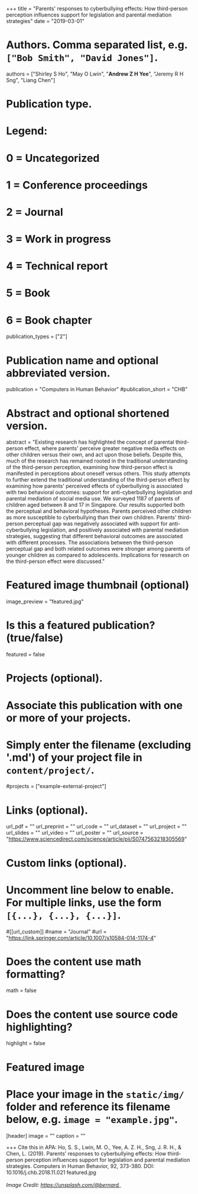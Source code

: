 +++
title = "Parents' responses to cyberbullying effects: How third-person perception influences support for legislation and parental mediation strategies"
date = "2019-03-01"

# Authors. Comma separated list, e.g. `["Bob Smith", "David Jones"]`.

authors = ["Shirley S Ho", "May O Lwin", "**Andrew Z H Yee**", "Jeremy R H Sng", "Liang Chen"]

# Publication type.
# Legend:
# 0 = Uncategorized
# 1 = Conference proceedings
# 2 = Journal
# 3 = Work in progress
# 4 = Technical report
# 5 = Book
# 6 = Book chapter
publication_types = ["2"]

# Publication name and optional abbreviated version.
publication = "Computers in Human Behavior"
#publication_short = "CHB"

# Abstract and optional shortened version.

abstract = "Existing research has highlighted the concept of parental third-person effect, where parents' perceive greater negative media effects on other children versus their own, and act upon those beliefs. Despite this, much of the research has remained rooted in the traditional understanding of the third-person perception, examining how third-person effect is manifested in perceptions about oneself versus others. This study attempts to further extend the traditional understanding of the third-person effect by examining how parents' perceived effects of cyberbullying is associated with two behavioral outcomes: support for anti-cyberbullying legislation and parental mediation of social media use. We surveyed 1187 of parents of children aged between 8 and 17 in Singapore. Our results supported both the perceptual and behavioral hypotheses. Parents perceived other children as more susceptible to cyberbullying than their own children. Parents' third-person perceptual gap was negatively associated with support for anti-cyberbullying legislation, and positively associated with parental mediation strategies, suggesting that different behavioral outcomes are associated with different processes. The associations between the third-person perceptual gap and both related outcomes were stronger among parents of younger children as compared to adolescents. Implications for research on the third-person effect were discussed."

# Featured image thumbnail (optional)
image_preview = "featured.jpg"

# Is this a featured publication? (true/false)
featured = false

# Projects (optional).
#   Associate this publication with one or more of your projects.
#   Simply enter the filename (excluding '.md') of your project file in `content/project/`.
#projects = ["example-external-project"]

# Links (optional).
url_pdf = ""
url_preprint = ""
url_code = ""
url_dataset = ""
url_project = ""
url_slides = ""
url_video = ""
url_poster = ""
url_source = "https://www.sciencedirect.com/science/article/pii/S0747563218305569"

# Custom links (optional).
#   Uncomment line below to enable. For multiple links, use the form `[{...}, {...}, {...}]`.
#[[url_custom]]
#name = "Journal"
#url = "https://link.springer.com/article/10.1007/s10584-014-1174-4"

# Does the content use math formatting?
math = false

# Does the content use source code highlighting?
highlight = false
  
# Featured image
# Place your image in the `static/img/` folder and reference its filename below, e.g. `image = "example.jpg"`.
[header]
image = ""
caption = ""

+++
Cite this in APA: Ho, S. S., Lwin, M. O., Yee, A. Z. H., Sng, J. R. H., & Chen, L. (2019). Parents’ responses to cyberbullying effects: How third-person perception influences support for legislation and parental mediation strategies. Computers in Human Behavior, 92, 373-380. DOI: 10.1016/j.chb.2018.11.021
featured.jpg
<br/>
<br/>
*Image Credit: https://unsplash.com/@bernard_*
